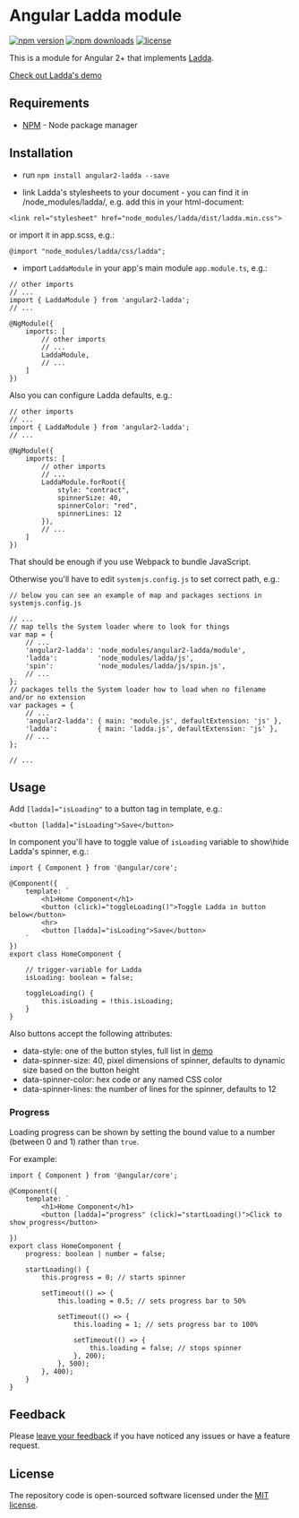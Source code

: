 # Angular Ladda module

[![npm version](https://img.shields.io/npm/v/angular2-ladda.svg)](https://www.npmjs.org/package/angular2-ladda)
[![npm downloads](https://img.shields.io/npm/dt/angular2-ladda.svg)](https://www.npmjs.org/package/angular2-ladda)
[![license](https://img.shields.io/github/license/mashape/apistatus.svg?maxAge=2592000)](http://opensource.org/licenses/MIT)

This is a module for Angular 2+ that implements [Ladda](https://github.com/hakimel/Ladda).

<a href="http://lab.hakim.se/ladda/" target_='blank'>Check out Ladda's demo</a>


## Requirements
- [NPM](https://npmjs.org/) - Node package manager


## Installation

- run `npm install angular2-ladda --save`

- link Ladda's stylesheets to your document - you can find it in /node_modules/ladda/, e.g. add this in your html-document:

```
<link rel="stylesheet" href="node_modules/ladda/dist/ladda.min.css">
```
or import it in app.scss, e.g.:
```
@import "node_modules/ladda/css/ladda";
```

- import `LaddaModule` in your app's main module `app.module.ts`, e.g.:

```
// other imports
// ...
import { LaddaModule } from 'angular2-ladda';
// ...

@NgModule({
    imports: [
        // other imports
        // ...
        LaddaModule,
        // ...
    ]
})

```

Also you can configure Ladda defaults, e.g.:

```
// other imports
// ...
import { LaddaModule } from 'angular2-ladda';
// ...

@NgModule({
    imports: [
        // other imports
        // ...
        LaddaModule.forRoot({
            style: "contract",
            spinnerSize: 40,
            spinnerColor: "red",
            spinnerLines: 12
        }),
        // ...
    ]
})

```

That should be enough if you use Webpack to bundle JavaScript.

Otherwise you'll have to edit `systemjs.config.js` to set correct path, e.g.:

```
// below you can see an example of map and packages sections in systemjs.config.js

// ...
// map tells the System loader where to look for things
var map = {
    // ...
    'angular2-ladda': 'node_modules/angular2-ladda/module',
    'ladda':          'node_modules/ladda/js',
    'spin':           'node_modules/ladda/js/spin.js',
    // ...
};
// packages tells the System loader how to load when no filename and/or no extension
var packages = {
    // ...
    'angular2-ladda': { main: 'module.js', defaultExtension: 'js' },
    'ladda':          { main: 'ladda.js', defaultExtension: 'js' },
    // ...
};

// ...
```

## Usage

Add `[ladda]="isLoading"` to a button tag in template, e.g.:

```
<button [ladda]="isLoading">Save</button>
```

In component you'll have to toggle value of `isLoading` variable to show\hide Ladda's spinner, e.g.:

```
import { Component } from '@angular/core';

@Component({
    template: `
        <h1>Home Component</h1>
        <button (click)="toggleLoading()">Toggle Ladda in button below</button>
        <hr>
        <button [ladda]="isLoading">Save</button>
    `
})
export class HomeComponent {
    
    // trigger-variable for Ladda
    isLoading: boolean = false;
    
    toggleLoading() {
        this.isLoading = !this.isLoading;
    }
}
```

Also buttons accept the following attributes:

- data-style: one of the button styles, full list in [demo](http://lab.hakim.se/ladda/)
- data-spinner-size: 40, pixel dimensions of spinner, defaults to dynamic size based on the button height
- data-spinner-color: hex code or any named CSS color
- data-spinner-lines: the number of lines for the spinner, defaults to 12

### Progress

Loading progress can be shown by setting the bound value to a number (between 0 and 1) rather than `true`.

For example:

```
import { Component } from '@angular/core';

@Component({
    template: `
        <h1>Home Component</h1>
        <button [ladda]="progress" (click)="startLoading()">Click to show progress</button>
    `
})
export class HomeComponent {
    progress: boolean | number = false;
    
    startLoading() {
        this.progress = 0; // starts spinner

        setTimeout(() => {
            this.loading = 0.5; // sets progress bar to 50%

            setTimeout(() => {
                this.loading = 1; // sets progress bar to 100%

                setTimeout(() => {
                    this.loading = false; // stops spinner
                }, 200);
            }, 500);
        }, 400);
    }
}
```

## Feedback

Please [leave your feedback](https://github.com/moff/angular2-ladda/issues) if you have noticed any issues or have a feature request.

## License

The repository code is open-sourced software licensed under the [MIT license](http://opensource.org/licenses/MIT).
